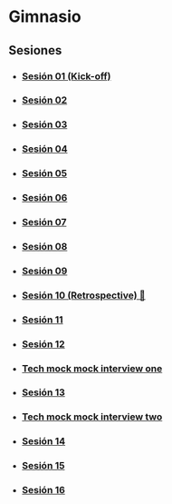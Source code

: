 # Gimnasio

## Sesiones

- ### [Sesión 01 (Kick-off)](./session-01/README.md)

- ### [Sesión 02](./session-02/README.md)

- ### [Sesión 03](./session-03/README.md)

- ### [Sesión 04](./session-04/README.md)

- ### [Sesión 05](./session-05/README.md)

- ### [Sesión 06](./session-06/README.md)

- ### [Sesión 07](./session-07/README.md)

- ### [Sesión 08](./session-08/README.md)

- ### [Sesión 09](./session-09/README.md)

- ### [Sesión 10 (Retrospective) 💫](./session-10/README.md)

- ### [Sesión 11](./session-11/README.md)

- ### [Sesión 12](./session-12/README.md)

- ### [Tech mock mock interview one](./tech-mock-mock-interview-01/README.md)

- ### [Sesión 13](./session-13/README.md)

- ### [Tech mock mock interview two](./tech-mock-mock-interview-02/README.md)

- ### [Sesión 14](./session-14/README.md)

- ### [Sesión 15](./session-15/README.md)

- ### [Sesión 16](./session-16/README.md)

